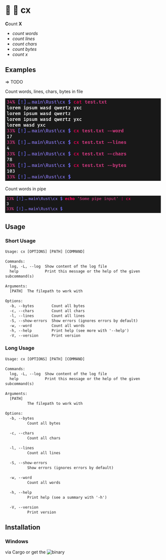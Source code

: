 # 🧮 📄 cx

**C**ount **X**

* *count words*
* *count lines*
* *count chars*
* *count bytes*
* *count x*

## Examples

=> TODO

Count words, lines, chars, bytes in file 

![screenshot](https://github.com/Phydon/cx/blob/master/assets/cx_file.png)

Count words in pipe 

![screenshot](https://github.com/Phydon/cx/blob/master/assets/cx_pipe.png)

## Usage

### Short Usage

```
Usage: cx [OPTIONS] [PATH] [COMMAND]

Commands:
  log, -L, --log  Show content of the log file
  help            Print this message or the help of the given subcommand(s)

Arguments:
  [PATH]  The filepath to work with

Options:
  -b, --bytes        Count all bytes
  -c, --chars        Count all chars
  -l, --lines        Count all lines
  -S, --show-errors  Show errors (ignores errors by default)
  -w, --word         Count all words
  -h, --help         Print help (see more with '--help')
  -V, --version      Print version
```

### Long Usage

```
Usage: cx [OPTIONS] [PATH] [COMMAND]

Commands:
  log, -L, --log  Show content of the log file
  help            Print this message or the help of the given subcommand(s)

Arguments:
  [PATH]
          The filepath to work with

Options:
  -b, --bytes
          Count all bytes

  -c, --chars
          Count all chars

  -l, --lines
          Count all lines
          
  -S, --show-errors
          Show errors (ignores errors by default)

  -w, --word
          Count all words

  -h, --help
          Print help (see a summary with '-h')

  -V, --version
          Print version
```


## Installation

### Windows

via Cargo or get the ![binary](https://github.com/Phydon/cx/releases)
